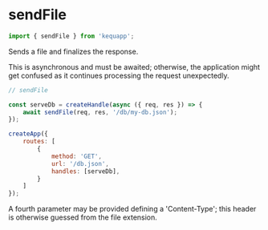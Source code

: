 # sendFile

```javascript
import { sendFile } from 'kequapp';
```

Sends a file and finalizes the response.

This is asynchronous and must be awaited; otherwise, the application might get confused as it continues processing the request unexpectedly.

```javascript
// sendFile

const serveDb = createHandle(async ({ req, res }) => {
    await sendFile(req, res, '/db/my-db.json');
});

createApp({
    routes: [
        {
            method: 'GET',
            url: '/db.json',
            handles: [serveDb],
        }
    ]
});
```

A fourth parameter may be provided defining a 'Content-Type'; this header is otherwise guessed from the file extension.
